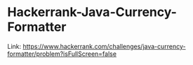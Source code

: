 # Hackerrank-Java-Currency-Formatter
Link: https://www.hackerrank.com/challenges/java-currency-formatter/problem?isFullScreen=false
